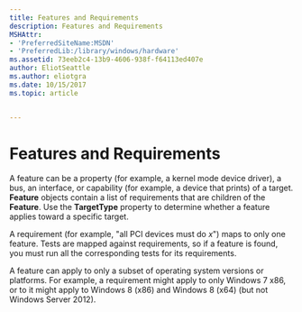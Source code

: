 ```yaml
---
title: Features and Requirements
description: Features and Requirements
MSHAttr:
- 'PreferredSiteName:MSDN'
- 'PreferredLib:/library/windows/hardware'
ms.assetid: 73eeb2c4-13b9-4606-938f-f64113ed407e
author: EliotSeattle
ms.author: eliotgra
ms.date: 10/15/2017
ms.topic: article


---
```


# Features and Requirements


A feature can be a property (for example, a kernel mode device driver), a bus, an interface, or capability (for example, a device that prints) of a target. **Feature** objects contain a list of requirements that are children of the **Feature**. Use the **TargetType** property to determine whether a feature applies toward a specific target.

A requirement (for example, "all PCI devices must do *x*") maps to only one feature. Tests are mapped against requirements, so if a feature is found, you must run all the corresponding tests for its requirements.

A feature can apply to only a subset of operating system versions or platforms. For example, a requirement might apply to only Windows 7 x86, or to it might apply to Windows 8 (x86) and Windows 8 (x64) (but not Windows Server 2012).

 

 






